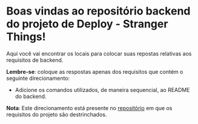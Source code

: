 # Boas vindas ao repositório backend do projeto de Deploy - Stranger Things!

Aqui você vai encontrar os locais para colocar suas repostas relativas aos requisitos de backend.

**Lembre-se**: coloque as respostas apenas dos requisitos que contém o seguinte direcionamento:

  - Adicione os comandos utilizados, de maneira sequencial, ao README do backend.


**Nota**: Este direcionamento está presente no [repositório](https://github.com/tryber/sd-03-stranger-things) em que os requisitos do projeto são destrinchados.
